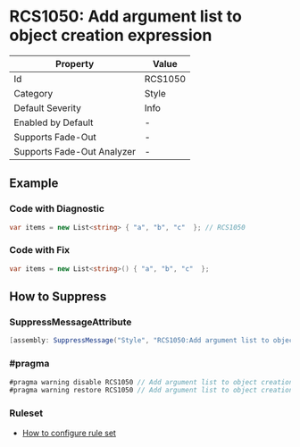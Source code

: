 # RCS1050: Add argument list to object creation expression

| Property                    | Value   |
| --------------------------- | ------- |
| Id                          | RCS1050 |
| Category                    | Style   |
| Default Severity            | Info    |
| Enabled by Default          | \-      |
| Supports Fade\-Out          | \-      |
| Supports Fade\-Out Analyzer | \-      |

## Example

### Code with Diagnostic

```csharp
var items = new List<string> { "a", "b", "c"  }; // RCS1050
```

### Code with Fix

```csharp
var items = new List<string>() { "a", "b", "c"  };
```

## How to Suppress

### SuppressMessageAttribute

```csharp
[assembly: SuppressMessage("Style", "RCS1050:Add argument list to object creation expression.", Justification = "<Pending>")]
```

### \#pragma

```csharp
#pragma warning disable RCS1050 // Add argument list to object creation expression.
#pragma warning restore RCS1050 // Add argument list to object creation expression.
```

### Ruleset

* [How to configure rule set](../HowToConfigureAnalyzers.md)

